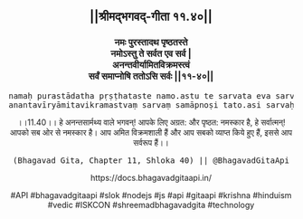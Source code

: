 <center><h2>||श्रीमद्‍भगवद्‍-गीता ११.४०||</h2>
<h3>नमः पुरस्तादथ पृष्ठतस्ते<br/>नमोऽस्तु ते सर्वत एव सर्व |<br/>अनन्तवीर्यामितविक्रमस्त्वं<br/>सर्वं समाप्नोषि ततोऽसि सर्वः ||११-४०||</h3>
<pre>namaḥ purastādatha pṛṣṭhataste namo.astu te sarvata eva sarva .<br/>anantavīryāmitavikramastvaṃ sarvaṃ samāpnoṣi tato.asi sarvaḥ ||11-40||</pre>
<p>।।11.40।। हे अनन्तसार्मथ्य वाले भगवन्! आपके लिए अग्रत: और पृष्ठत: नमस्कार है, हे सर्वात्मन्! आपको सब ओर से नमस्कार है। आप अमित विक्रमशाली हैं और आप सबको व्याप्त किये हुए हैं, इससे आप सर्वरूप हैं।।</p>
<pre>(Bhagavad Gita, Chapter 11, Shloka 40) || @BhagavadGitaApi</pre><p>https://docs.bhagavadgitaapi.in/</p><p>#API #bhagavadgitaapi #slok #nodejs #js #api #gitaapi #krishna #hinduism #vedic #ISKCON #shreemadbhagavadgita #technology</p></center>